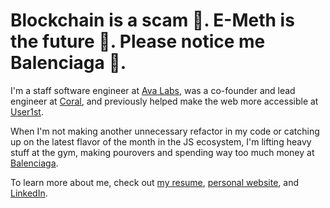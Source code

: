 # Blockchain is a scam 🤡. E-Meth is the future 🔮. Please notice me Balenciaga 🥺.
I'm a staff software engineer at [Ava Labs](https://www.avalabs.org/), was a co-founder and lead engineer at [Coral](https://www.linkedin.com/company/coral-fan/about/), and previously helped make the web more accessible at [User1st](https://www.user1st.com/). 

When I'm not making another unnecessary refactor in my code or catching up on the latest flavor of the month in the JS ecosystem, I'm lifting heavy stuff at the gym, making pourovers and spending way too much money at [Balenciaga](https://www.balenciaga.com).

To learn more about me, check out [my resume](https://21ciaga.com/resume), [personal website](https://21ciaga.com),
and [LinkedIn](https://www.linkedin.com/in/iknowhtml).
